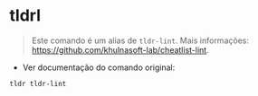 # tldrl

> Este comando é um alias de `tldr-lint`.
> Mais informações: <https://github.com/khulnasoft-lab/cheatlist-lint>.

- Ver documentação do comando original:

`tldr tldr-lint`
